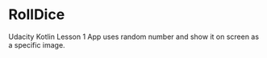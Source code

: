 # RollDice
Udacity Kotlin Lesson 1
App uses random number and show it on screen as a specific image.
